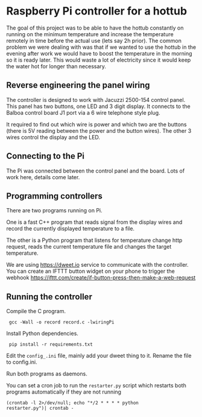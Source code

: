 # Raspberry Pi controller for a hottub

The goal of this project was to be able to have the hottub constantly on running on the minimum temperature and increase the temperature remotely in time before the actual use (lets say 2h prior). The common problem we were dealing with was that if we wanted to use the hottub in the evening after work we would have to boost the temperature in the morning so it is ready later. This would waste a lot of electricity since it would keep the water hot for longer than necessary. 

## Reverse engineering the panel wiring 

The controller is designed to work with Jacuzzi 2500-154 control panel. This panel has two buttons, one LED and 3 digit display. It connects to the Balboa control board J1 port via a 6 wire telephone style plug.

It required to find out which wire is power and which two are the buttons (there is 5V reading between the power and the button wires). The other 3 wires control the display and the LED.

## Connecting to the Pi

The Pi was connected between the control panel and the board. Lots of work here, details come later.

## Programming controllers

There are two programs running on Pi.

One is a fast C++ program that reads signal from the display wires and record the currently displayed temperature to a file.

The other is a Python program that listens for temperature change http request, reads the current temperature file and changes the target temperature.

We are using <link>https://dweet.io</link> service to communicate with the controller. You can create an IFTTT button widget on your phone to trigger the webhook <link>https://ifttt.com/create/if-button-press-then-make-a-web-request</link>

## Running the controller

Compile the C program.

<code> gcc -Wall -o record record.c -lwiringPi </code>

Install Python dependencies.

<code> pip install -r requirements.txt </code> 

Edit the <code>config_.ini</code> file, mainly add your dweet thing to it. Rename the file to config.ini.

Run both programs as daemons.

You can set a cron job to run the <code>restarter.py</code> script which restarts both programs automatically if they are not running

<code>(crontab -l 2>/dev/null; echo "*/2 * * * * python restarter.py")| crontab -</code>

